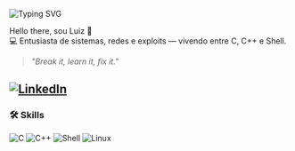 <p align="left">
  <img src="https://readme-typing-svg.herokuapp.com?font=Fira+Code&weight=500&size=24&duration=4000&pause=1000&color=00FF00&center=true&vCenter=true&width=500&height=50&lines=Hello;Bonjour;Hallo;Salve;Olá;Salaam;Ciao;Zdravo;Hej;Szia;Tere;Aloha;Merhaba" alt="Typing SVG" />
</p>

Hello there, sou Luiz 👾  
💻 Entusiasta de sistemas, redes e exploits — vivendo entre C, C++ e Shell.

> *"Break it, learn it, fix it."*

[![LinkedIn](https://img.shields.io/badge/LinkedIn-%230077B5.svg?style=flat&logo=linkedin&logoColor=white)](https://www.linkedin.com/in/luiz3fernando)
---

### 🛠️ **Skills**
![C](https://img.shields.io/badge/C-111111?style=for-the-badge&logo=c&logoColor=white)
![C++](https://img.shields.io/badge/C++-111111?style=for-the-badge&logo=cpp&logoColor=white)
![Shell](https://img.shields.io/badge/Shell-111111?style=for-the-badge&logo=gnu-bash&logoColor=white)
![Linux](https://img.shields.io/badge/Linux-111111?style=for-the-badge&logo=linux&logoColor=white)
